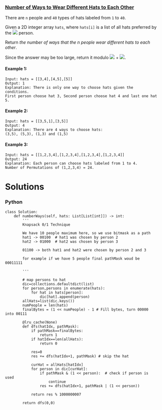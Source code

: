### [Number of Ways to Wear Different Hats to Each Other](https://leetcode.com/problems/number-of-ways-to-wear-different-hats-to-each-other/) <br>

There are `n` people and `40` types of hats labeled from `1` to `40`.

Given a 2D integer array `hats`, where `hats[i]` is a list of all hats preferred by the <img src="https://render.githubusercontent.com/render/math?math=i^{th}"> person.

Return *the number of ways that the n people wear different hats to each other*.

Since the answer may be too large, return it modulo <img src="https://render.githubusercontent.com/render/math?math=10^9"> + <img src="https://render.githubusercontent.com/render/math?math=7">.


#### Example 1:

```
Input: hats = [[3,4],[4,5],[5]]
Output: 1
Explanation: There is only one way to choose hats given the conditions. 
First person choose hat 3, Second person choose hat 4 and last one hat 5.

```

#### Example 2:

```
Input: hats = [[3,5,1],[3,5]]
Output: 4
Explanation: There are 4 ways to choose hats:
(3,5), (5,3), (1,3) and (1,5)

```

#### Example 3:

```
Input: hats = [[1,2,3,4],[1,2,3,4],[1,2,3,4],[1,2,3,4]]
Output: 24
Explanation: Each person can choose hats labeled from 1 to 4.
Number of Permutations of (1,2,3,4) = 24.

```


# Solutions

### Python
```
class Solution:
    def numberWays(self, hats: List[List[int]]) -> int:
        '''
        Knapsack 0/1 Technique
        
        We have 10 people maximum here, so we use bitmask as a path
        hat1 -> 00100  # hat1 was chosen by person 2
        hat2 -> 01000  # hat2 was chosen by person 3
        
        01100 -> both hat1 and hat2 were chosen by person 2 and 3
        
        for example if we have 5 people final pathMask woud be 00011111
        
        '''
        
        # map persons to hat
        dic=collections.defaultdict(list)
        for person,persons in enumerate(hats):
            for hat in hats[person]:
                dic[hat].append(person)
        allHats=list(dic.keys())
        numPeople = len(hats)
        finalBytes = (1 << numPeople) - 1 # Fill bytes, turn 00000 into 00111
    
        @lru_cache(None)
        def dfs(hatIdx, pathMask):
            if pathMask==finalBytes:
                return 1
            if hatIdx==len(allHats):
                return 0
            
            res=0
            res += dfs(hatIdx+1, pathMask) # skip the hat

            curHat = allHats[hatIdx]
            for person in dic[curHat]:
                if pathMask & (1 << person):  # check if person is used
                    continue 
                res += dfs(hatIdx+1, pathMask | (1 << person))
            
            return res % 1000000007
        
        return dfs(0,0)
        
```
